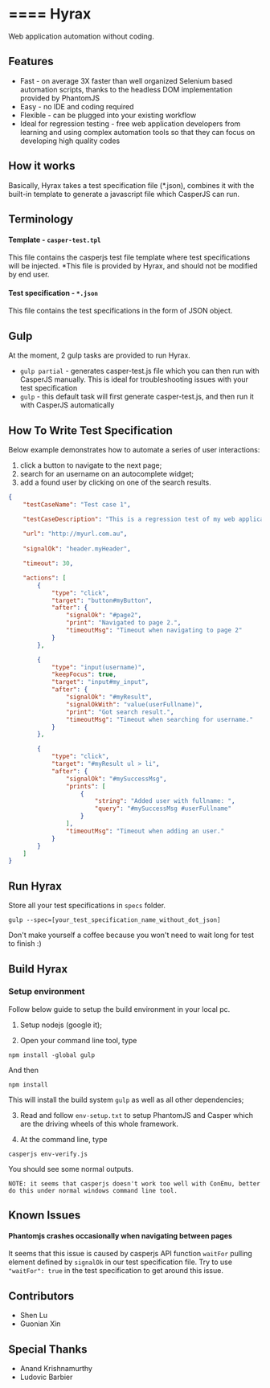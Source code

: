 ====
Hyrax
====
Web application automation without coding.

Features
--------

* Fast - on average 3X faster than well organized Selenium based automation scripts, thanks to the headless DOM implementation provided by PhantomJS
* Easy - no IDE and coding required
* Flexible - can be plugged into your existing workflow
* Ideal for regression testing - free web application developers from learning and using complex automation tools so that they can focus on developing high quality codes


How it works
------------
Basically, Hyrax takes a test specification file (*.json), combines it with the built-in template to generate a javascript file which CasperJS can run.


Terminology
-----------
#### Template - ```casper-test.tpl```
This file contains the casperjs test file template where test specifications will be injected.
*This file is provided by Hyrax, and should not be modified by end user.

#### Test specification - ```*.json```
This file contains the test specifications in the form of JSON object.


Gulp
----
At the moment, 2 gulp tasks are provided to run Hyrax.

* ```gulp partial``` - generates casper-test.js file which you can then run with CasperJS manually. This is ideal for troubleshooting issues with your test specification
* ```gulp``` - this default task will first generate casper-test.js, and then run it with CasperJS automatically


How To Write Test Specification
-------------------------------
Below example demonstrates how to automate a series of user interactions:
1. click a button to navigate to the next page;
2. search for an username on an autocomplete widget;
3. add a found user by clicking on one of the search results.

```json
{
	"testCaseName": "Test case 1",

	"testCaseDescription": "This is a regression test of my web application following happy path.",
	
	"url": "http://myurl.com.au",
	
	"signalOk": "header.myHeader",

	"timeout": 30,

	"actions": [
		{
			"type": "click",
			"target": "button#myButton",
			"after": {
				"signalOk": "#page2",
				"print": "Navigated to page 2.",
				"timeoutMsg": "Timeout when navigating to page 2"
			}
		},

		{
			"type": "input(username)",
			"keepFocus": true,
			"target": "input#my_input",
			"after": {
				"signalOk": "#myResult",
				"signalOkWith": "value(userFullname)",
				"print": "Got search result.",
				"timeoutMsg": "Timeout when searching for username."
			}
		},

		{
			"type": "click",
			"target": "#myResult ul > li",
			"after": {
				"signalOk": "#mySuccessMsg",
				"prints": [
					{
						"string": "Added user with fullname: ",
						"query": "#mySuccessMsg #userFullname"
					}
				],
				"timeoutMsg": "Timeout when adding an user."
			}
		}
	]
}
```

Run Hyrax
---------
Store all your test specifications in ```specs``` folder.

```
gulp --spec=[your_test_specification_name_without_dot_json]
```
Don't make yourself a coffee because you won't need to wait long for test to finish :)

Build Hyrax
-----------
### Setup environment
Follow below guide to setup the build environment in your local pc.

1. Setup nodejs (google it);

2. Open your command line tool, type
```
npm install -global gulp
```
And then
```
npm install
```
This will install the build system ```gulp``` as well as all other dependencies;

3. Read and follow ```env-setup.txt``` to setup PhantomJS and Casper which are the driving wheels of this whole framework.

4. At the command line, type
```
casperjs env-verify.js
```
You should see some normal outputs.
```
NOTE: it seems that casperjs doesn't work too well with ConEmu, better do this under normal windows command line tool.
```


Known Issues
------------
#### Phantomjs crashes occasionally when navigating between pages
It seems that this issue is caused by casperjs API function ```waitFor``` pulling element defined by ```signalOk``` in our test specification file. Try to use ```"waitFor": true``` in the test specification to get around this issue.


Contributors
------------
* Shen Lu
* Guonian Xin


Special Thanks
--------------
* Anand Krishnamurthy
* Ludovic Barbier